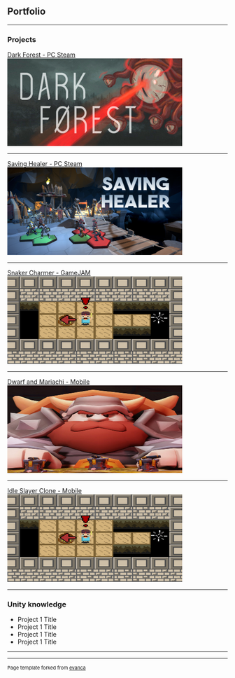 ## Portfolio

---

### Projects

[Dark Forest - PC Steam](/darkForest)
<img src="images/dark_forest616.png?raw=true" width="400" height="200"/>

---
[Saving Healer - PC Steam](/pdf/sample_presentation.pdf)
<img src="images/savingHealer_616.png?raw=true" width="400" height="200"/>

---
[Snaker Charmer - GameJAM](http://example.com/)
<img src="images/snakeCharmer.png?raw=true" width="400" height="200"/>

---
[Dwarf and Mariachi - Mobile](http://example.com/)
<img src="images/Mariachis_and_Dwarfs.jpg?raw=true" width="400" height="200"/>

---
[Idle Slayer Clone - Mobile](http://example.com/)
<img src="images/snakeCharmer.png?raw=true" width="400" height="200"/>

---

### Unity knowledge

- Project 1 Title
- Project 1 Title
- Project 1 Title
- Project 1 Title

---




---
<p style="font-size:11px">Page template forked from <a href="https://github.com/evanca/quick-portfolio">evanca</a></p>
<!-- Remove above link if you don't want to attibute -->

